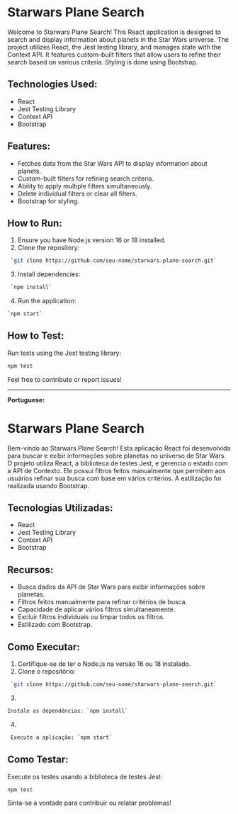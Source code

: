# Starwars Plane Search

Welcome to Starwars Plane Search! This React application is designed to search and display information about planets in the Star Wars universe. The project utilizes React, the Jest testing library, and manages state with the Context API. It features custom-built filters that allow users to refine their search based on various criteria. Styling is done using Bootstrap.

## Technologies Used:

- React
- Jest Testing Library
- Context API
- Bootstrap

## Features:

- Fetches data from the Star Wars API to display information about planets.
- Custom-built filters for refining search criteria.
- Ability to apply multiple filters simultaneously.
- Delete individual filters or clear all filters.
- Bootstrap for styling.

## How to Run:

1. Ensure you have Node.js version 16 or 18 installed.
2. Clone the repository:
 
```bash
 `git clone https://github.com/seu-nome/starwars-plane-search.git`
```
3. Install dependencies: 

```bash
 `npm install`
```

4. Run the application:
   
  ```bash
`npm start`
```

## How to Test:

Run tests using the Jest testing library:

```bash
npm test
```

Feel free to contribute or report issues!

---

**Portuguese:**

# Starwars Plane Search

Bem-vindo ao Starwars Plane Search! Esta aplicação React foi desenvolvida para buscar e exibir informações sobre planetas no universo de Star Wars. O projeto utiliza React, a biblioteca de testes Jest, e gerencia o estado com a API de Contexto. Ele possui filtros feitos manualmente que permitem aos usuários refinar sua busca com base em vários critérios. A estilização foi realizada usando Bootstrap.

## Tecnologias Utilizadas:

- React
- Jest Testing Library
- Context API
- Bootstrap

## Recursos:

- Busca dados da API de Star Wars para exibir informações sobre planetas.
- Filtros feitos manualmente para refinar critérios de busca.
- Capacidade de aplicar vários filtros simultaneamente.
- Excluir filtros individuais ou limpar todos os filtros.
- Estilizado com Bootstrap.

## Como Executar:

1. Certifique-se de ter o Node.js na versão 16 ou 18 instalado.
2. Clone o repositório:

```bash
 `git clone https://github.com/seu-nome/starwars-plane-search.git`
```

3.

```bash
Instale as dependências: `npm install`
```

4.

```bash
 Execute a aplicação: `npm start`
```

## Como Testar:

Execute os testes usando a biblioteca de testes Jest:

```bash
npm test
```

Sinta-se à vontade para contribuir ou relatar problemas!

